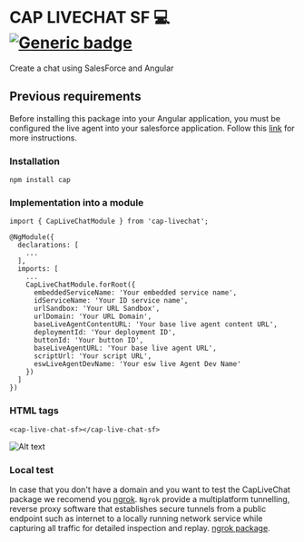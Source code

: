 # CAP LIVECHAT SF 💻 [![Generic badge](https://img.shields.io/badge/CAP-Active-<COLOR>.svg)](https://shields.io/) 

Create a chat using SalesForce and Angular  

## **Previous requirements**

Before installing this package into your Angular application, you must be configured the live agent into your salesforce application. Follow this [link](https://help.salesforce.com/articleView?id=snapins_chat_setup.htm&type=5) for more instructions.

### Installation

``` npm install cap ```

### **Implementation into a module**

``` 
import { CapLiveChatModule } from 'cap-livechat';

@NgModule({
  declarations: [
    ...
  ],
  imports: [
    ...
    CapLiveChatModule.forRoot({
      embeddedServiceName: 'Your embedded service name',
      idServiceName: 'Your ID service name',
      urlSandbox: 'Your URL Sandbox',
      urlDomain: 'Your URL Domain',
      baseLiveAgentContentURL: 'Your base live agent content URL',
      deploymentId: 'Your deployment ID',
      buttonId: 'Your button ID',
      baseLiveAgentURL: 'Your base live agent URL',
      scriptUrl: 'Your script URL',
      eswLiveAgentDevName: 'Your esw live Agent Dev Name'
    })
  ]
})

```

### **HTML tags**

`<cap-live-chat-sf></cap-live-chat-sf>` 

![Alt text](./assets/images/cap-livechat.png?raw=true "caplivechat")

### **Local test**

In case that you don't have a domain and you want to test the CapLiveChat package we recomend you [ngrok](https://ngrok.com/). ``Ngrok`` provide a multiplatform tunnelling, reverse proxy software that establishes secure tunnels from a public endpoint such as internet to a locally running network service while capturing all traffic for detailed inspection and replay. [ngrok package](https://www.npmjs.com/package/ngrok).
